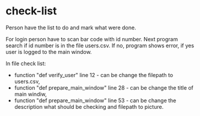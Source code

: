 # check-list
Person have the list to do and mark what were done.

For login person have to scan bar code with id number.
Next program search if id number is in the file users.csv.
If no, program shows error, if yes user is logged to the main window.

In file check list:
- function "def verify_user" line 12 - can be change the filepath to users.csv,
- function "def prepare_main_window" line 28 - can be change the title of main windiw,
- function "def prepare_main_window" line 53 - can be change the description what should be checking and filepath to picture.